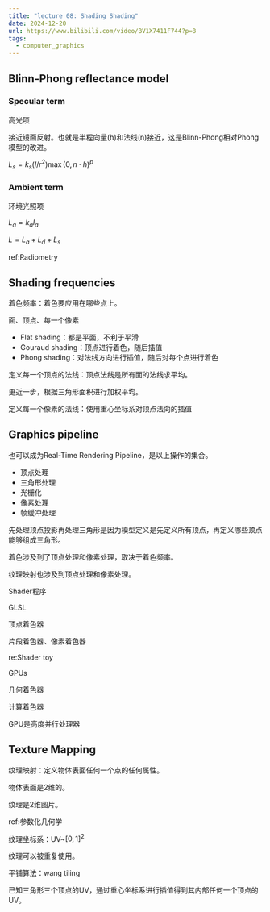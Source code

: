 ```yaml
---
title: "lecture 08: Shading Shading"
date: 2024-12-20
url: https://www.bilibili.com/video/BV1X7411F744?p=8
tags:
  - computer_graphics
---
```


## Blinn-Phong reflectance model

### Specular term

高光项

接近镜面反射。也就是半程向量(h)和法线(n)接近，这是Blinn-Phong相对Phong模型的改进。

$L_s=k_s(I/r^2)\max(0,n\cdot h)^p$

### Ambient term

环境光照项

$L_a=k_aI_a$

$L=L_a+L_d+L_s$

ref:Radiometry

## Shading frequencies

着色频率：着色要应用在哪些点上。

面、顶点、每一个像素

- Flat shading：都是平面，不利于平滑
- Gouraud shading：顶点进行着色，随后插值
- Phong shading：对法线方向进行插值，随后对每个点进行着色

定义每一个顶点的法线：顶点法线是所有面的法线求平均。

更近一步，根据三角形面积进行加权平均。

定义每一个像素的法线：使用重心坐标系对顶点法向的插值

## Graphics pipeline

也可以成为Real-Time Rendering Pipeline，是以上操作的集合。

- 顶点处理
- 三角形处理
- 光栅化
- 像素处理
- 帧缓冲处理

先处理顶点投影再处理三角形是因为模型定义是先定义所有顶点，再定义哪些顶点能够组成三角形。

着色涉及到了顶点处理和像素处理，取决于着色频率。

纹理映射也涉及到顶点处理和像素处理。

Shader程序

GLSL

顶点着色器

片段着色器、像素着色器

re:Shader toy

GPUs

几何着色器

计算着色器

GPU是高度并行处理器

## Texture Mapping

纹理映射：定义物体表面任何一个点的任何属性。

物体表面是2维的。

纹理是2维图片。

ref:参数化几何学

纹理坐标系：UV~$[0,1]^2$

纹理可以被重复使用。

平铺算法：wang tiling

已知三角形三个顶点的UV，通过重心坐标系进行插值得到其内部任何一个顶点的UV。
